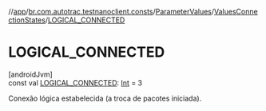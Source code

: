 //[app](../../../../index.md)/[br.com.autotrac.testnanoclient.consts](../../index.md)/[ParameterValues](../index.md)/[ValuesConnectionStates](index.md)/[LOGICAL_CONNECTED](-l-o-g-i-c-a-l_-c-o-n-n-e-c-t-e-d.md)

# LOGICAL_CONNECTED

[androidJvm]\
const val [LOGICAL_CONNECTED](-l-o-g-i-c-a-l_-c-o-n-n-e-c-t-e-d.md): [Int](https://kotlinlang.org/api/latest/jvm/stdlib/kotlin/-int/index.html) = 3

Conexão lógica estabelecida (a troca de pacotes iniciada).
